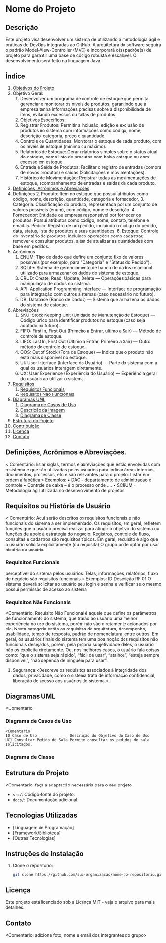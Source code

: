 
# Nome do Projeto

## Descrição

Este projeto visa desenvolver um sistema de <descrever> utilizando a metodologia ágil e práticas de DevOps integradas ao GitHub. A arquitetura do software seguirá o padrão Model-View-Controller (MVC) e incorporará o(s) padrõe(s) de projeto  <descrever> para garantir uma base de código robusta e escalável. O desenvolvimento será feito na linguagem Java.

## Índice

1. [Objetivos do Projeto](#objetivo) 
 1. Objetivo Geral:
    1. Desenvolver um programa de controle de estoque que permita gerenciar e monitorar os níveis de produtos, garantindo que a empresa tenha informações precisas sobre a disponibilidade de itens, evitando excessos ou faltas de produtos.
    2. Objetivos Específicos:
    3. Registrar Produtos: Permitir a inclusão, edição e exclusão de produtos no sistema com informações como código, nome, descrição, categoria, preço e quantidade.
    4. Controle de Quantidades: Monitorar o estoque de cada produto, com os níveis de estoque (mínimo ou máximo).
    5. Relatórios de Estoque: Gerar relatórios simples sobre o status atual do estoque, como lista de produtos com baixo estoque ou com excesso em estoque.
    6. Entrada e Saída de Produtos: Facilitar o registro de entradas (compra de novos produtos) e saídas (Solicitações e movimentações).
    7. Histórico de Movimentação: Registrar todas as movimentações de estoque,  acompanhamento de entradas e saídas de cada produto.
3. [Definições, Acrônimos e Abreviações](#definição)
 1. Definições
    2. Produto: Item no estoque que possui atributos como código, nome, descrição, quantidade, categoria e fornecedor.
    3. Categoria: Classificação do produto, representada por um conjunto de valores possíveis (enum), com código, nome e descrição.
    4. Fornecedor: Entidade ou empresa responsável por fornecer os produtos. Possui atributos como código, nome, contato, telefone e email.
    5. Pedido: Registro de um pedido, incluindo o código do pedido, data, status, lista de produtos e suas quantidades.
    6. Estoque: Controle do inventário de produtos, incluindo operações como cadastrar, remover e consultar produtos, além de atualizar as quantidades com base em pedidos.
 2. Acrônimos
    1. ENUM: Tipo de dado que define um conjunto fixo de valores possíveis (por exemplo, para "Categoria" e "Status do Pedido").
    2. SQLite: Sistema de gerenciamento de banco de dados relacional utilizado para armazenar os dados do sistema de estoque.
    3. CRUD: Create, Read, Update, Delete — Operações básicas para manipulação de dados no sistema.
    4. API: Application Programming Interface — Interface de programação para integração com outros sistemas (caso necessário no futuro).
    5. DB: Database (Banco de Dados) — Sistema que armazena os dados do sistema de estoque.
 3. Abreviações
    1. SKU: Stock Keeping Unit (Unidade de Manutenção de Estoque) — Código único para identificar produtos no estoque (caso seja adotado no futuro).
    2. FIFO: First In, First Out (Primeiro a Entrar, ultimo a Sair) — Método de controle de estoque.
    3. LIFO: Last In, First Out (Último a Entrar, Primeiro a Sair) — Outro método de controle de estoque.
    4. OOS: Out of Stock (Fora de Estoque) — Indica que o produto não está mais disponível no estoque.
    5. UI: User Interface (Interface do Usuário) — Parte do sistema com a qual os usuários interagem diretamente.
    6. UX: User Experience (Experiência do Usuário) — Experiência geral do usuário ao utilizar o sistema.
5. [Requisitos](#requisitos)
   1. [Requisitos Funcionais](#rf)
   2. [Requisitos Não Funcionais](#rnf)
6. [Diagramas UML](#uml)
   1. [Diagrama de Casos de Uso](#uc)
   2. [Descrição da imagem](Diagramadecasodeuso-jpg)
   5. [Diagrama de Classe](#classe)
7. [Estrutura do Projeto](#estrutura)
8. [Contribuição](#contribuição)
9. [Licença](#licença)
10. [Contato](#contato)

## Definições, Acrônimos e Abreviações.
< Comentário: listar siglas, termos e abreviações que estão envolvidas com o
sistema e que são utilizadas pelos usuários para indicar áreas internas, documentos,
processos, etc e são relevantes para o projeto. Listar em ordem alfabética.>
Exemplos:
▪ DAC – departamento de adminitracao e controle
▪ Controle de caixa – é o processo onde ....
▪ SCRUM - Metodologia ágil utilizada no desenvolvimento de projetos

## Requisitos ou História de Usuário
< Comentário: Aqui serão descritos os requisitos funcionais e não funcionais do
sistema a ser implementado. Os requisitos, em geral, refletem funções que o usuário
precisa realizar para atingir o objetivo do sistema ou funções de apoio à estratégia
do negócio. Registros, controle de fluxo, consultas e cadastros são requisitos típicos.
Em geral, requisito é algo que o usuário solicita explicitamente (ou requisita)
O grupo pode optar por usar história de usuário.

   ### Requisitos Funcionais
   perceptível do sistema pelos usuários. Telas, informações, relatórios, fluxo de
negócio são requisitos funcionais.>
Exemplos:
ID    Descrição
RF 01 O sistema deverá solicitar ao usuário seu login e senha e verificar se o mesmo possui
permissão de acesso ao sistema

   ### Requisitos Não Funcionais
   <Comentário: Requisito Não Funcional é aquele que define os parâmetros de
funcionamento do sistema, que trarão ao usuário uma melhor experiência no uso do
sistema, porém não são diretamente acionados por ele. Nesta categoria estão os
requisitos de arquitetura, desempenho, usabilidade, tempo de resposta, padrão de
nomenclatura, entre outros. Em geral, os usuários finais do sistema tem uma boa
noção dos requisitos não funcionais desejados, porém, pela própria subjetividade
deles, o usuário não os explicita diretamente. Ou, nos melhores casos, o usuário fala
coisas como: “que o sistema seja rápido”, “fácil de usar”, “atalhos”, “esteja sempre
disponível”, “não dependa de ninguém para usar”.
1. Segurança:<Descreve os requisitos associados à integridade dos dados, privacidade,
como o sistema trata de informação confidencial, liberação de acesso aos usuários do
sistema.>.

## Diagramas UML
   <Comentario
   
   ### Diagrama de Casos de Uso
    <Comentario 
    ID Caso de Uso               Descrição do Objetivo do Caso de Uso
    UC1 Consultar Pedido de Sala Permite consultar os pedidos de sala solicitados.
   
   ### Diagrama de Classe

## Estrutura do Projeto 
<Comentario: faça a adaptação necessária para o seu projeto
- `src/`: Código-fonte do projeto.
- `docs/`: Documentação adicional.

## Tecnologias Utilizadas
- [Linguagem de Programação]
- [Framework/Biblioteca]
- [Outras Tecnologias]

## Instruções de Instalação
1. Clone o repositório:
   ```sh
   git clone https://github.com/sua-organizacao/nome-do-repositorio.git
## Licença
Este projeto está licenciado sob a Licença MIT - veja o arquivo <LICENSE> para mais detalhes.
## Contato
<Comentario: adicione foto, nome e email dos integrantes do grupo>

